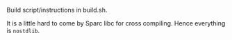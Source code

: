 Build script/instructions in build.sh.

It is a little hard to come by Sparc libc for cross compiling.
Hence everything is `nostdlib`.
